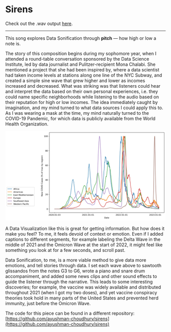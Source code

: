 # Sirens

Check out the .wav output [here](https://drive.google.com/drive/folders/1Y7xn2D2IrMf8XWSyzj26Gw350WG4PYGT?usp=sharing).

---

This song explores Data Sonification through **pitch** — how high or low a note is.

The story of this composition begins during my sophomore year, when I attended a round-table conversation sponsored by the Data Science Institute, led by data journalist and Pulitzer-recipient Mona Chalabi. She mentioned a project that she had been inspired by, where a data scientist had taken income levels at stations along one line of the NYC Subway, and created a simple sine wave that grew higher and lower as incomes increased and decreased. What was striking was that listeners could hear and interpret the data based on their own personal experiences, i.e. they could name specific neighborhoods while listening to the audio based on their reputation for high or low incomes. The idea immediately caught by imagination, and my mind turned to what data sources I could apply this to. As I was wearing a mask at the time, my mind naturally turned to the COVID-19 Pandemic, for which data is publicly available from the World Health Organization. 

![6 lines curving up and down, each color-coded to Africa, the Americas, East Mediterranean, Europe, Southeast Asia, and Western Pacific](sirensPlot.jpg)

A Data Visualization like this is great for getting information. But how does it make you feel? To me, it feels devoid of context or emotion. Even if I added captions to different segments, for example labeling the Delta Wave in the middle of 2021 and the Omicron Wave at the start of 2022, it might feel like something you look at for a few seconds, and scroll past. 

Data Sonification, to me, is a more viable method to give data more emotions, and tell stories through data. I set each wave above to sawtooth glissandos from the notes G3 to G6, wrote a piano and snare drum accompaniment, and added some news clips and other sound effects to guide the listener through the narrative. This leads to some interesting discoveries; for example, the vaccine was widely available and distributed throughout 2021 (when I got my two doses), and yet vaccine conspiracy theories took hold in many parts of the United States and prevented herd immunity, just before the Omicron Wave.

The code for this piece can be found in a different repository: 
[https://github.com/ayushman-choudhury/sirens](https://github.com/ayushman-choudhury/sirens)